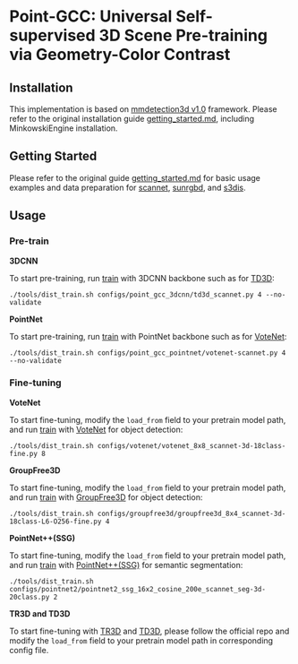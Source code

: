 # Point-GCC: Universal Self-supervised 3D Scene Pre-training via Geometry-Color Contrast

## Installation
This implementation is based on [mmdetection3d v1.0](https://github.com/open-mmlab/mmdetection3d/tree/1.0) framework.
Please refer to the original installation guide [getting_started.md](https://github.com/open-mmlab/mmdetection3d/blob/1.0/docs/en/getting_started.md), including MinkowskiEngine installation.
## Getting Started

Please refer to the original guide [getting_started.md](https://github.com/open-mmlab/mmdetection3d/blob/1.0/docs/en/getting_started.md) for basic usage examples and data preparation for [scannet](https://github.com/open-mmlab/mmdetection3d/blob/1.0/docs/en/datasets/scannet_det.md), [sunrgbd](https://github.com/open-mmlab/mmdetection3d/blob/1.0/docs/en/datasets/sunrgbd_det.md), and [s3dis](https://github.com/open-mmlab/mmdetection3d/blob/1.0/docs/en/datasets/s3dis_sem_seg.md).

## Usage

### Pre-train

**3DCNN**

To start pre-training, run [train](tools/train.py) with 3DCNN backbone such as for [TD3D](configs/point_gcc_3dcnn/td3d_scannet.py):
```shell
./tools/dist_train.sh configs/point_gcc_3dcnn/td3d_scannet.py 4 --no-validate
```

**PointNet**

To start pre-training, run [train](tools/train.py) with PointNet backbone such as for [VoteNet](configs/point_gcc_pointnet/votenet-scannet.py):
```shell
./tools/dist_train.sh configs/point_gcc_pointnet/votenet-scannet.py 4 --no-validate
```

### Fine-tuning

**VoteNet**

To start fine-tuning, modify the `load_from` field to your pretrain model path, and run [train](tools/train.py) with [VoteNet](configs/votenet/votenet_8x8_scannet-3d-18class-fine.py) for object detection:
```shell
./tools/dist_train.sh configs/votenet/votenet_8x8_scannet-3d-18class-fine.py 8
```

**GroupFree3D**

To start fine-tuning, modify the `load_from` field to your pretrain model path, and run [train](tools/train.py) with [GroupFree3D](configs/groupfree3d/groupfree3d_8x4_scannet-3d-18class-L6-O256-fine.py) for object detection:
```shell
./tools/dist_train.sh configs/groupfree3d/groupfree3d_8x4_scannet-3d-18class-L6-O256-fine.py 4
```

**PointNet++(SSG)**

To start fine-tuning, modify the `load_from` field to your pretrain model path, and run [train](tools/train.py) with [PointNet++(SSG)](configs/pointnet2/pointnet2_ssg_16x2_cosine_200e_scannet_seg-3d-20class.py) for semantic segmentation:
```shell
./tools/dist_train.sh configs/pointnet2/pointnet2_ssg_16x2_cosine_200e_scannet_seg-3d-20class.py 2
```

**TR3D and TD3D**

To start fine-tuning with [TR3D](https://github.com/SamsungLabs/tr3d) and [TD3D](https://github.com/SamsungLabs/td3d), please follow the official repo and modify the `load_from` field to your pretrain model path in corresponding config file.